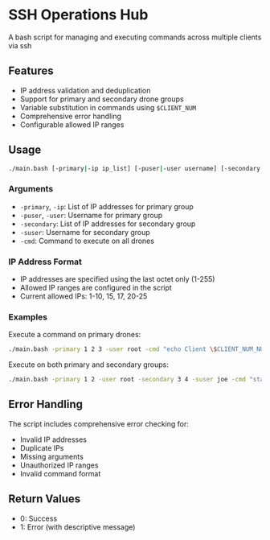 # SSH Operations Hub

A bash script for managing and executing commands across multiple clients via ssh

## Features

- IP address validation and deduplication
- Support for primary and secondary drone groups
- Variable substitution in commands using `$CLIENT_NUM`
- Comprehensive error handling
- Configurable allowed IP ranges

## Usage

```bash
./main.bash [-primary|-ip ip_list] [-puser|-user username] [-secondary ip_list] [-suser username] [-cmd command]
```

### Arguments

- `-primary`, `-ip`: List of IP addresses for primary group
- `-puser`, `-user`: Username for primary group
- `-secondary`: List of IP addresses for secondary group
- `-suser`: Username for secondary group
- `-cmd`: Command to execute on all drones

### IP Address Format

- IP addresses are specified using the last octet only (1-255)
- Allowed IP ranges are configured in the script
- Current allowed IPs: 1-10, 15, 17, 20-25

### Examples

Execute a command on primary drones:
```bash
./main.bash -primary 1 2 3 -user root -cmd "echo Client \$CLIENT_NUM_NUM ready"
```

Execute on both primary and secondary groups:
```bash
./main.bash -primary 1 2 -user root -secondary 3 4 -suser joe -cmd "status"
```

## Error Handling

The script includes comprehensive error checking for:
- Invalid IP addresses
- Duplicate IPs
- Missing arguments
- Unauthorized IP ranges
- Invalid command format

## Return Values

- 0: Success
- 1: Error (with descriptive message)